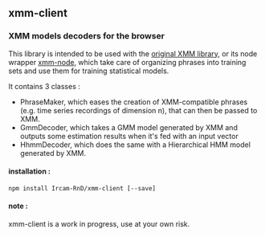 ## xmm-client
### XMM models decoders for the browser

This library is intended to be used with the
[original XMM library](https://github.com/julesfrancoise/xmm), or its node wrapper
[xmm-node](https//github.com/Ircam-RnD/xmm-node), which take care of organizing phrases
into training sets and use them for training statistical models.

It contains 3 classes :
- PhraseMaker, which eases the creation of XMM-compatible phrases
(e.g. time series recordings of dimension n), that can then be passed to XMM.
- GmmDecoder, which takes a GMM model generated by XMM and outputs
some estimation results when it's fed with an input vector
- HhmmDecoder, which does the same with a Hierarchical HMM model generated by XMM.

#### installation :
`npm install Ircam-RnD/xmm-client [--save]`

#### note :
xmm-client is a work in progress, use at your own risk.